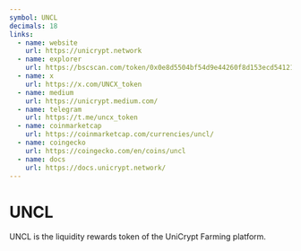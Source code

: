 ```yaml
---
symbol: UNCL
decimals: 18
links:
  - name: website
    url: https://unicrypt.network
  - name: explorer
    url: https://bscscan.com/token/0x0e8d5504bf54d9e44260f8d153ecd5412130cabb
  - name: x
    url: https://x.com/UNCX_token
  - name: medium
    url: https://unicrypt.medium.com/
  - name: telegram
    url: https://t.me/uncx_token
  - name: coinmarketcap
    url: https://coinmarketcap.com/currencies/uncl/
  - name: coingecko
    url: https://coingecko.com/en/coins/uncl
  - name: docs
    url: https://docs.unicrypt.network/
---
```


# UNCL

UNCL is the liquidity rewards token of the UniCrypt Farming platform.
